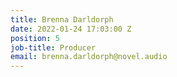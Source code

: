 ```yaml
---
title: Brenna Darldorph
date: 2022-01-24 17:03:00 Z
position: 5
job-title: Producer
email: brenna.darldorph@novel.audio
---
```


